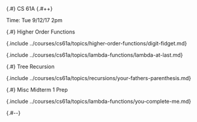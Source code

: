 
{.#} CS 61A
{.#++} 

Time: Tue 9/12/17 2pm

{.#} Higher Order Functions

{.include ../courses/cs61a/topics/higher-order-functions/digit-fidget.md}

{.include ../courses/cs61a/topics/lambda-functions/lambda-at-last.md}

{.#} Tree Recursion

{.include ../courses/cs61a/topics/recursions/your-fathers-parenthesis.md}

{.#} Misc Midterm 1 Prep

{.include ../courses/cs61a/topics/lambda-functions/you-complete-me.md}

{.#--}
